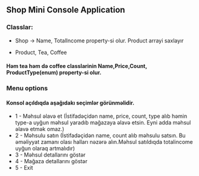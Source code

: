 ## Shop Mini Console Application

### Classlar:
- Shop            -> Name, TotalIncome property-si olur. Product arrayi saxlayır

- Product, Tea, Coffee

#### Həm tea həm də coffee classlarinin Name,Price,Count, ProductType(enum) property-si olur.

### Menu options

#### Konsol açıldıqda aşağıdakı seçimlər görünməlidir.
-  1 - Məhsul əlavə et (İstifadəçidən name, price, count, type alıb həmin type-a uyğun məhsul yaradıb mağazaya əlavə etsin. Eyni adda məhsul əlavə etmək omaz.)
-  2 - Məhsulu satın (İstifadəçidən name, count alıb məhsulu satsın. Bu əməliyyat zamanı olası halları nəzərə alın.Məhsul satıldıqda totalincome uyğun olaraq artmalıdır)
-  3 - Məhsul detallarını göstər
-  4 - Mağaza detallarını göstər
-  5 - Exit  
